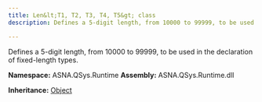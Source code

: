 ```yaml
---
title: Len&lt;T1, T2, T3, T4, T5&gt; class
description: Defines a 5-digit length, from 10000 to 99999, to be used in the declaration of fixed-length types.

---
```


Defines a 5-digit length, from 10000 to 99999, to be used in the declaration of fixed-length types.

**Namespace:** ASNA.QSys.Runtime
**Assembly:** ASNA.QSys.Runtime.dll

**Inheritance:** [Object](https://docs.microsoft.com/en-us/dotnet/api/system.object)
<br>
<br>
